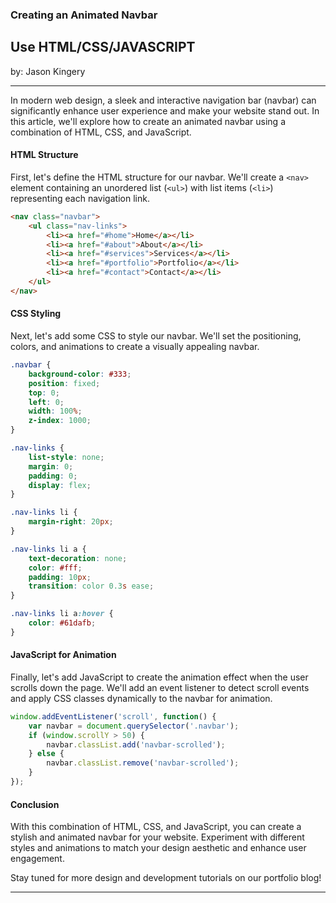 ### Creating an Animated Navbar
## Use HTML/CSS/JAVASCRIPT

by: Jason Kingery

---

In modern web design, a sleek and interactive navigation bar (navbar) can significantly enhance user experience and make your website stand out. In this article, we'll explore how to create an animated navbar using a combination of HTML, CSS, and JavaScript.

#### HTML Structure

First, let's define the HTML structure for our navbar. We'll create a `<nav>` element containing an unordered list (`<ul>`) with list items (`<li>`) representing each navigation link.

```html
<nav class="navbar">
    <ul class="nav-links">
        <li><a href="#home">Home</a></li>
        <li><a href="#about">About</a></li>
        <li><a href="#services">Services</a></li>
        <li><a href="#portfolio">Portfolio</a></li>
        <li><a href="#contact">Contact</a></li>
    </ul>
</nav>
```

#### CSS Styling

Next, let's add some CSS to style our navbar. We'll set the positioning, colors, and animations to create a visually appealing navbar.

```css
.navbar {
    background-color: #333;
    position: fixed;
    top: 0;
    left: 0;
    width: 100%;
    z-index: 1000;
}

.nav-links {
    list-style: none;
    margin: 0;
    padding: 0;
    display: flex;
}

.nav-links li {
    margin-right: 20px;
}

.nav-links li a {
    text-decoration: none;
    color: #fff;
    padding: 10px;
    transition: color 0.3s ease;
}

.nav-links li a:hover {
    color: #61dafb;
}
```

#### JavaScript for Animation

Finally, let's add JavaScript to create the animation effect when the user scrolls down the page. We'll add an event listener to detect scroll events and apply CSS classes dynamically to the navbar for animation.

```javascript
window.addEventListener('scroll', function() {
    var navbar = document.querySelector('.navbar');
    if (window.scrollY > 50) {
        navbar.classList.add('navbar-scrolled');
    } else {
        navbar.classList.remove('navbar-scrolled');
    }
});
```

#### Conclusion

With this combination of HTML, CSS, and JavaScript, you can create a stylish and animated navbar for your website. Experiment with different styles and animations to match your design aesthetic and enhance user engagement.

Stay tuned for more design and development tutorials on our portfolio blog!

--- 

